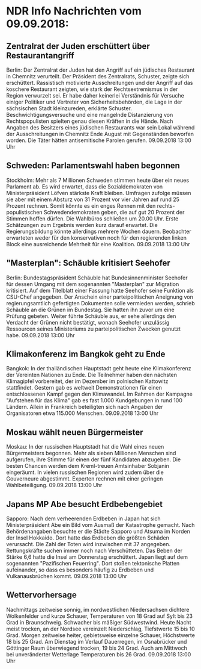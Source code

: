 # NDR Info Nachrichten vom 09.09.2018:


## Zentralrat der Juden erschüttert über Restaurantangriff
Berlin: Der Zentralrat der Juden hat den Angriff auf ein jüdisches Restaurant in Chemnitz verurteilt. Der Präsident des Zentralrats, Schuster, zeigte sich erschüttert. Rassistisch motivierte Ausschreitungen und der Angriff auf das koschere Restaurant zeigten, wie stark der Rechtsextremismus in der Region verwurzelt sei. Er habe daher keinerlei Verständnis für Versuche einiger Politiker und Vertreter von Sicherheitsbehörden, die Lage in der sächsischen Stadt kleinzureden, erklärte Schuster. Beschwichtigungsversuche und eine mangelnde Distanzierung von Rechtspopulisten spielten genau diesen Kräften in die Hände. Nach Angaben des Besitzers eines jüdischen Restaurants war sein Lokal während der Ausschreitungen in Chemnitz Ende August mit Gegenständen beworfen worden. Die Täter hätten antisemitische Parolen gerufen. 09.09.2018 13:00 Uhr 

## Schweden: Parlamentswahl haben begonnen
Stockholm: Mehr als 7 Millionen Schweden stimmen heute über ein neues Parlament ab. Es wird erwartet, dass die Sozialdemokraten von Ministerpräsident Löfven stärkste Kraft bleiben. Umfragen zufolge müssen sie aber mit einem Absturz von 31 Prozent vor vier Jahren auf rund 25 Prozent rechnen. Somit könnte es ein enges Rennen mit den rechts-populistischen Schwedendemokraten geben, die auf gut 20 Prozent der Stimmen hoffen dürfen. Die Wahlbüros schließen um 20.00 Uhr. Erste Schätzungen zum Ergebnis werden kurz darauf erwartet. Die Regierungsbildung könnte allerdings mehrere Wochen dauern. Beobachter erwarteten weder für den konservativen noch für den regierenden linken Block eine ausreichende Mehrheit für eine Koalition. 09.09.2018 13:00 Uhr 

## "Masterplan": Schäuble kritisiert Seehofer
Berlin: Bundestagspräsident Schäuble hat Bundesinnenminister Seehofer für dessen Umgang mit dem sogenannten "Masterplan" zur Migration kritisiert. Auf dem Titelblatt einer Fassung hatte Seehofer seine Funktion als CSU-Chef angegeben. Der Anschein einer parteipolitischen Aneignung von regierungsamtlich gefertigten Dokumenten solle vermieden werden, schrieb Schäuble an die Grünen im Bundestag. Sie hatten ihn zuvor um eine Prüfung gebeten. Weiter führte Schäuble aus, er sehe allerdings den Verdacht der Grünen nicht bestätigt, wonach Seehofer unzulässig Ressourcen seines Ministeriums zu parteipolitischen Zwecken genutzt habe. 09.09.2018 13:00 Uhr 

## Klimakonferenz im Bangkok geht zu Ende
Bangkok: In der thailändischen Hauptstadt geht heute eine Klimakonferenz der Vereinten Nationen zu Ende. Die Teilnehmer haben den nächsten Klimagipfel   vorbereitet, der im Dezember im polnischen Kattowitz stattfindet. Gestern gab es weltweit Demonstrationen für einen entschlossenen Kampf gegen den Klimawandel. Im Rahmen der Kampagne "Aufstehen für das Klima" gab es fast 1.000 Kundgebungen in rund 100 Ländern. Allein in Frankreich beteiligten sich nach Angaben der Organisatoren etwa 115.000 Menschen. 09.09.2018 13:00 Uhr 

## Moskau wählt neuen Bürgermeister
Moskau: In der russischen Hauptstadt hat die Wahl eines neuen Bürgermeisters begonnen. Mehr als sieben Millionen Menschen sind aufgerufen, ihre Stimme für einen der fünf Kandidaten abzugeben. Die besten Chancen werden dem Kreml-treuen Amtsinhaber Sobjanin eingeräumt. In vielen russischen Regionen wird zudem über die Gouverneure abgestimmt. Experten rechnen mit einer geringen Wahlbeteiligung. 09.09.2018 13:00 Uhr 

## Japans MP Abe besucht Erdbebengebiet
Sapporo: Nach dem verheerenden Erdbeben in Japan hat sich Ministerpräsident Abe ein Bild vom Ausmaß der Katastrophe gemacht. Nach Behördenangaben besuchte er die Städte Sapporo und Atsuma im Norden der Insel Hokkaido. Dort hatte das Erdbeben die größten Schäden verursacht. Die Zahl der Toten wird inzwischen mit 37 angegeben. Rettungskräfte suchen immer noch nach Verschütteten. Das Beben der Stärke 6,6 hatte die Insel am Donnerstag erschüttert. Japan liegt auf dem sogenannten "Pazifischen Feuerring". Dort stoßen tektonische Platten aufeinander, so dass es besonders häufig zu Erdbeben und Vulkanausbrüchen kommt. 09.09.2018 13:00 Uhr 

## Wettervorhersage
Nachmittags zeitweise sonnig, im nordwestlichen Niedersachsen dichtere Wolkenfelder und kurze Schauer, Temperaturen von 18 Grad auf Sylt bis 23 Grad in Braunschweig. Schwacher bis mäßiger Südwestwind. Heute Nacht meist trocken, an der Nordsee vereinzelt Niederschlag, Tiefstwerte 15 bis 10 Grad. Morgen zeitweise heiter, gebietsweise einzelne Schauer, Höchstwerte 18 bis 25 Grad. Am Dienstag im Verlauf Dauerregen, im Osnabrücker und Göttinger Raum überwiegend trocken, 19 bis 24 Grad. Auch am Mittwoch bei unveränderter Wetterlage Temperaturen bis 26 Grad. 09.09.2018 13:00 Uhr 
